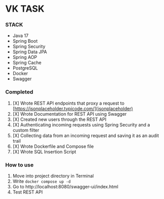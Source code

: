 # VK TASK

### STACK

- Java 17
- Spring Boot
- Spring Security
- Spring Data JPA
- Spring AOP
- Spring Cache
- PostgreSQL
- Docker
- Swagger

### Completed

1. [X] Wrote REST API endpoints that proxy a request to [https://jsonplaceholder.typicode.com/](jsonplaceholder)
2. [X] Wrote Documentation for REST API using Swagger
3. [X] Created new users through the REST API
4. [X] Authenticating incoming requests using Spring Security and a custom filter
5. [X] Collecting data from an incoming request and saving it as an audit trail
6. [X] Wrote Dockerfile and Compose file
7. [X] Wrote SQL Insertion Script


### How to use

1. Move into project directory in Terminal
2. Write ``docker compose up -d``
3. Go to http://localhost:8080/swagger-ui/index.html
4. Test REST API

